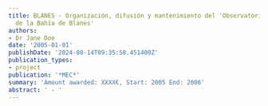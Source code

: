 ```yaml
---
title: BLANES - Organización, difusión y mantenimiento del 'Observatorio Microbiano
  de la Bahía de Blanes'
authors:
- Dr Jane Doe
date: '2005-01-01'
publishDate: '2024-08-14T09:35:58.451400Z'
publication_types:
- project
publication: '*MEC*'
summary: 'Amount awarded: XXXX€, Start: 2005 End: 2006'
abstract: ' - '
---
```

